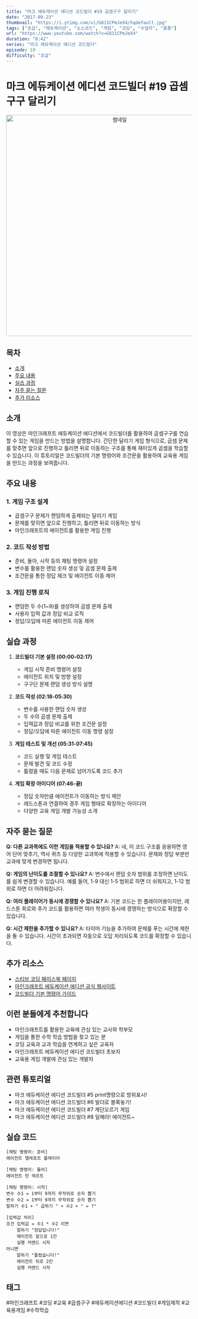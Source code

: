 ```yaml
---
title: "마크 에듀케이션 에디션 코드빌더 #19 곱셈구구 달리기"
date: "2017-09-23"
thumbnail: "https://i.ytimg.com/vi/G811CPmJeX4/hqdefault.jpg"
tags: ["초급", "에듀케이션", "소스코드", "게임", "코딩", "수업자", "롱폼"]
url: "https://www.youtube.com/watch?v=G811CPmJeX4"
duration: "8:42"
series: "마크 에듀케이션 에디션 코드빌더"
episode: 19
difficulty: "초급"
---
```


# 마크 에듀케이션 에디션 코드빌더 #19 곱셈구구 달리기

<div align="center">
<img src="https://i.ytimg.com/vi/G811CPmJeX4/hqdefault.jpg" alt="썸네일" width="600"/>
</div>

## 목차
- [소개](#소개)
- [주요 내용](#주요-내용)
- [실습 과정](#실습-과정)
- [자주 묻는 질문](#자주-묻는-질문)
- [추가 리소스](#추가-리소스)

## 소개
이 영상은 마인크래프트 에듀케이션 에디션에서 코드빌더를 활용하여 곱셈구구를 연습할 수 있는 게임을 만드는 방법을 설명합니다. 간단한 달리기 게임 형식으로, 곱셈 문제를 맞추면 앞으로 진행하고 틀리면 뒤로 이동하는 구조를 통해 재미있게 곱셈을 학습할 수 있습니다. 이 튜토리얼은 코드빌더의 기본 명령어와 조건문을 활용하여 교육용 게임을 만드는 과정을 보여줍니다.

## 주요 내용
### 1. 게임 구조 설계
- 곱셈구구 문제가 랜덤하게 출제되는 달리기 게임
- 문제를 맞히면 앞으로 진행하고, 틀리면 뒤로 이동하는 방식
- 마인크래프트의 에이전트를 활용한 게임 진행

### 2. 코드 작성 방법
- 준비, 돌아, 시작 등의 채팅 명령어 설정
- 변수를 활용한 랜덤 숫자 생성 및 곱셈 문제 출제
- 조건문을 통한 정답 체크 및 에이전트 이동 제어

### 3. 게임 진행 로직
- 랜덤한 두 수(1~9)를 생성하여 곱셈 문제 출제
- 사용자 입력 값과 정답 비교 로직
- 정답/오답에 따른 에이전트 이동 제어

## 실습 과정
1. **코드빌더 기본 설정 (00:00-02:17)**
   - 게임 시작 준비 명령어 설정
   - 에이전트 위치 및 방향 설정
   - 구구단 문제 랜덤 생성 방식 설명

2. **코드 작성 (02:18-05:30)**
   - 변수를 사용한 랜덤 숫자 생성
   - 두 수의 곱셈 문제 출제
   - 입력값과 정답 비교를 위한 조건문 설정
   - 정답/오답에 따른 에이전트 이동 명령 설정

3. **게임 테스트 및 개선 (05:31-07:45)**
   - 코드 실행 및 게임 테스트
   - 문제 발견 및 코드 수정
   - 틀렸을 때도 다음 문제로 넘어가도록 코드 추가

4. **게임 확장 아이디어 (07:46-끝)**
   - 정답 숫자만큼 에이전트가 이동하는 방식 제안
   - 레드스톤과 연결하여 경주 게임 형태로 확장하는 아이디어
   - 다양한 교육 게임 개발 가능성 소개

## 자주 묻는 질문
**Q: 다른 교과목에도 이런 게임을 적용할 수 있나요?**
A: 네, 이 코드 구조를 응용하면 영어 단어 맞추기, 역사 퀴즈 등 다양한 교과목에 적용할 수 있습니다. 문제와 정답 부분만 교과에 맞게 변경하면 됩니다.

**Q: 게임의 난이도를 조절할 수 있나요?**
A: 변수에서 랜덤 숫자 범위를 조정하면 난이도를 쉽게 변경할 수 있습니다. 예를 들어, 1-9 대신 1-5 범위로 하면 더 쉬워지고, 1-12 범위로 하면 더 어려워집니다.

**Q: 여러 플레이어가 동시에 경쟁할 수 있나요?**
A: 기본 코드는 한 플레이어용이지만, 레드스톤 회로와 추가 코드를 활용하면 여러 학생이 동시에 경쟁하는 방식으로 확장할 수 있습니다.

**Q: 시간 제한을 추가할 수 있나요?**
A: 타이머 기능을 추가하여 문제를 푸는 시간에 제한을 둘 수 있습니다. 시간이 초과되면 자동으로 오답 처리되도록 코드를 확장할 수 있습니다.

## 추가 리소스
- [스티브 코딩 페이스북 페이지](https://www.facebook.com/stvcoding/)
- [마인크래프트 에듀케이션 에디션 공식 웹사이트](https://education.minecraft.net/)
- [코드빌더 기본 명령어 가이드](https://education.minecraft.net/ko-kr/resources/computer-science-subject-kit)

## 이런 분들에게 추천합니다
- 마인크래프트를 활용한 교육에 관심 있는 교사와 학부모
- 게임을 통한 수학 학습 방법을 찾고 있는 분
- 코딩 교육과 교과 학습을 연계하고 싶은 교육자
- 마인크래프트 에듀케이션 에디션 코드빌더 초보자
- 교육용 게임 개발에 관심 있는 개발자

## 관련 튜토리얼
- 마크 에듀케이션 에디션 코드빌더 #5 print명령으로 방위표시!
- 마크 에듀케이션 에디션 코드빌더 #6 빌더로 블록놓기!
- 마크 에듀케이션 에디션 코드빌더 #7 계단오르기 게임
- 마크 에듀케이션 에디션 코드빌더 #8 일해라! 에이전트~

## 실습 코드
```
[채팅 명령어: 준비]
에이전트 텔레포트 플레이어

[채팅 명령어: 돌아]
에이전트 턴 레프트

[채팅 명령어: 시작]
변수 수1 = 1부터 9까지 무작위로 숫자 뽑기
변수 수2 = 1부터 9까지 무작위로 숫자 뽑기
말하기 수1 + " 곱하기 " + 수2 + " = ?"

[입력값 처리]
조건 입력값 = 수1 * 수2 이면
    말하기 "정답입니다!"
    에이전트 앞으로 1칸
    실행 커맨드 시작
아니면
    말하기 "틀렸습니다!"
    에이전트 뒤로 2칸
    실행 커맨드 시작
```

## 태그
#마인크래프트 #코딩 #교육 #곱셈구구 #에듀케이션에디션 #코드빌더 #게임제작 #교육용게임 #수학학습
